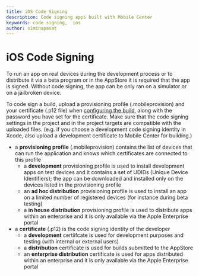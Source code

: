 ```yaml
---
title: iOS Code Signing
description: Code signing apps built with Mobile Center
keywords: code signing,  ios
author: siminapasat
---
```


# iOS Code Signing

To run an app on real devices during the development process or to distribute it via a beta program or in the AppStore it is required that the app is signed. Without code signing, the app can be only ran on a simulator or on a jailbroken device.

To code sign a build, upload a provisioning profile (.mobileprovision) and your certificate (.p12 file) when [configuring the build](../first-build/index.md), along with the password you have set for the certificate. Make sure that the code signing settings in the project and in the project targets are compatible with the uploaded files. (e.g. if you choose a development code signing identity in Xcode, also upload a development certificate to Mobile Center for building.)
* a **provisioning profile** (.mobileprovision) contains the list of devices that can run the application and knows which certificates are connected to this profile
    * a **development** provisioning profile is used to install development apps on test devices and it contains a set of UDIDs (Unique Device Identifiers); the app can be downloaded and installed only on the devices listed in the provisioning profile
    * an **ad hoc distribution** provisioning profile is used to install an app on a limited number of registered devices (for instance during beta testing)
    * a **in house distribution** provisioning profile is used to distribute apps within an enterprise and it is only available via the Apple Enterprise portal
* a **certificate** (.p12) is the code signing identity of the developer
    * a **development** certiifcate is used for development purposes and testing (with internal or external users)
    * a **distribution** certificate is used for builds submitted to the AppStore
    * an **enterprise distribution** certificate is used for apps distributed within an enterprise and it is only available via the Apple Enterprise portal
